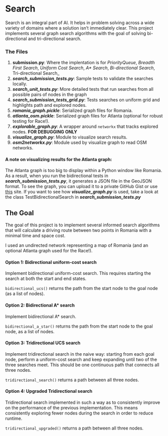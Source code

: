 # Search

Search is an integral part of AI. It helps in problem solving across a wide variety of domains where a solution isn’t immediately clear.  This project implements several graph search algorithms with the goal of solving bi-directional and tri-directional search.

### The Files

1. **__submission.py__**: Where the implentation is for _PriorityQueue_, _Breadth First Search_, _Uniform Cost Search_, _A* Search_, _Bi-directional Search_, Tri-directional Search_
2. **_search_submission_tests.py_**: Sample tests to validate the searches locally.
3. **_search_unit_tests.py_**: More detailed tests that run searches from all possible pairs of nodes in the graph
4. **_search_submission_tests_grid.py_**: Tests searches on uniform grid and highlights path and explored nodes.
5. **_romania_graph.pickle_**: Serialized graph files for Romania.
6. **_atlanta_osm.pickle_**: Serialized graph files for Atlanta (optional for robust testing for Race!).
7. **_explorable_graph.py_**: A wrapper around `networkx` that tracks explored nodes. **FOR DEBUGGING ONLY**
9. **_visualize_graph.py_**: Module to visualize search results. 
10. **_osm2networkx.py_**: Module used by visualize graph to read OSM networks. 


#### A note on visualizing results for the Atlanta graph:

The Atlanta graph is too big to display within a Python window like Romania. As a result, when you run the bidirectional tests in **_search_submission_tests.py_**, it generates a JSON file in the GeoJSON format. To see the graph, you can upload it to a private GitHub Gist or use [this](http://geojson.io/) site.
If you want to see how **_visualize_graph.py_** is used, take a look at the class TestBidirectionalSearch in **_search_submission_tests.py_**

## The Goal

The goal of this project is to implement several informed search algorithms that will calculate a driving route between two points in Romania with a minimal time and space cost.

I used an undirected network representing a map of Romania (and an optional Atlanta graph used for the Race!).

#### Option 1: Bidirectional uniform-cost search

Implement bidirectional uniform-cost search. This requires starting the search at both the start and end states.

`bidirectional_ucs()` returns the path from the start node to the goal node (as a list of nodes).

#### Option 2: Bidirectional A* search

Implement bidirectional A* search.

`bidirectional_a_star()` returns the path from the start node to the goal node, as a list of nodes.

#### Option 3: Tridirectional UCS search

Implement tridirectional search in the naive way: starting from each goal node, perform a uniform-cost search and keep
expanding until two of the three searches meet. This should be one continuous path that connects all three nodes.

`tridirectional_search()` returns a path between all three nodes. 

#### Option 4: Upgraded Tridirectional search

Tridirectional search implemented in such a way as to consistently improve on the
performance of the previous implementation. This means consistently exploring fewer nodes during the search in order
to reduce runtime. 

`tridirectional_upgraded()` returns a path between all three nodes.